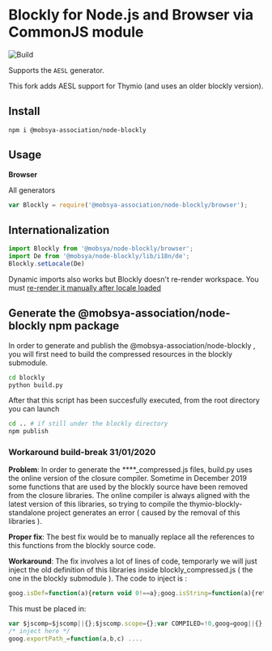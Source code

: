 # Blockly for Node.js and Browser via CommonJS module

![Build](https://travis-ci.org/Mobsya/node-blockly.svg?branch=master)

Supports the `AESL` generator.

This fork adds AESL support for Thymio (and uses an older blockly version).

## Install
```
npm i @mobsya-association/node-blockly
```
## Usage

**Browser**

All generators
```js
var Blockly = require('@mobsya-association/node-blockly/browser');
```

## Internationalization

```js
import Blockly from '@mobsya/node-blockly/browser';
import De from '@mobsya/node-blockly/lib/i18n/de';
Blockly.setLocale(De)
```

Dynamic imports also works but Blockly doesn't re-render workspace. You must [re-render it manually after locale loaded](https://github.com/Mobsya/Mobsya.github.io/blob/master/blockly/index.js#L6)

## Generate the @mobsya-association/node-blockly npm package

In order to generate and publish the @mobsya-association/node-blockly , you will first need to build the compressed resources in the blockly submodule. 

```bash
cd blockly
python build.py
```

After that this script has been succesfully executed, from the root directory you can launch

```bash
cd .. # if still under the blockly directory
npm publish
```

### Workaround build-break 31/01/2020 

**Problem**: In order to generate the ****_compressed.js files, build.py uses the online version of the closure compiler. 
Sometime in December 2019 some functions that are used by the blockly source have been removed from the closure libraries.
The online compiler is always aligned with the latest version of this libraries, so trying to compile the thymio-blockly-standalone project generates an error ( caused by the removal of this libraries ).

**Proper fix**: The best fix would be to manually replace all the references to this functions from the blockly source code.

**Workaround**: The fix involves a lot of lines of code, temporarly we will just inject the old definition of this libraries inside blockly_compressed.js ( the one in the blockly submodule ).
The code to inject is :

```js
goog.isDef=function(a){return void 0!==a};goog.isString=function(a){return"string"==typeof a};goog.isBoolean=function(a){return"boolean"==typeof a};goog.isNumber=function(a){return"number"==typeof a};
```

This must be placed in:

```js
var $jscomp=$jscomp||{};$jscomp.scope={};var COMPILED=!0,goog=goog||{};goog.global=this||self;
/* inject here */
goog.exportPath_=function(a,b,c) ....
```








